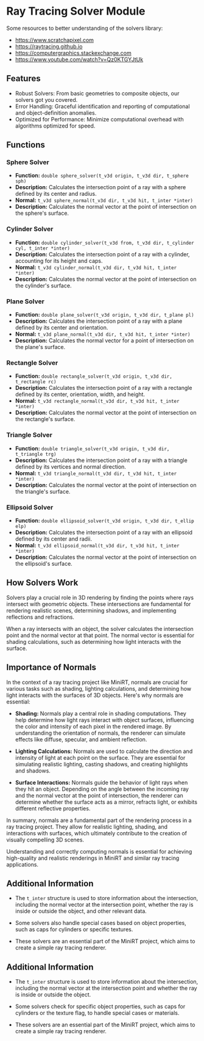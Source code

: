 # Ray Tracing Solver Module #

Some resources to better understanding of the solvers library:
- https://www.scratchapixel.com
- https://raytracing.github.io
- https://computergraphics.stackexchange.com
- https://www.youtube.com/watch?v=Qz0KTGYJtUk

## Features ##

- Robust Solvers: From basic geometries to composite objects, our solvers got you covered.
- Error Handling: Graceful identification and reporting of computational and object-definition anomalies.
- Optimized for Performance: Minimize computational overhead with algorithms optimized for speed.

## Functions

### Sphere Solver

- **Function:** `double sphere_solver(t_v3d origin, t_v3d dir, t_sphere sph)`
- **Description:** Calculates the intersection point of a ray with a sphere defined by its center and radius.
- **Normal:** `t_v3d sphere_normal(t_v3d dir, t_v3d hit, t_inter *inter)`
- **Description:** Calculates the normal vector at the point of intersection on the sphere's surface.

### Cylinder Solver

- **Function:** `double cylinder_solver(t_v3d from, t_v3d dir, t_cylinder cyl, t_inter *inter)`
- **Description:** Calculates the intersection point of a ray with a cylinder, accounting for its height and caps.
- **Normal:** `t_v3d cylinder_normal(t_v3d dir, t_v3d hit, t_inter *inter)`
- **Description:** Calculates the normal vector at the point of intersection on the cylinder's surface.

### Plane Solver

- **Function:** `double plane_solver(t_v3d origin, t_v3d dir, t_plane pl)`
- **Description:** Calculates the intersection point of a ray with a plane defined by its center and orientation.
- **Normal:** `t_v3d plane_normal(t_v3d dir, t_v3d hit, t_inter *inter)`
- **Description:** Calculates the normal vector for a point of intersection on the plane's surface.

### Rectangle Solver

- **Function:** `double rectangle_solver(t_v3d origin, t_v3d dir, t_rectangle rc)`
- **Description:** Calculates the intersection point of a ray with a rectangle defined by its center, orientation, width, and height.
- **Normal:** `t_v3d rectangle_normal(t_v3d dir, t_v3d hit, t_inter *inter)`
- **Description:** Calculates the normal vector at the point of intersection on the rectangle's surface.

### Triangle Solver

- **Function:** `double triangle_solver(t_v3d origin, t_v3d dir, t_triangle trg)`
- **Description:** Calculates the intersection point of a ray with a triangle defined by its vertices and normal direction.
- **Normal:** `t_v3d triangle_normal(t_v3d dir, t_v3d hit, t_inter *inter)`
- **Description:** Calculates the normal vector at the point of intersection on the triangle's surface.

### Ellipsoid Solver

- **Function:** `double ellipsoid_solver(t_v3d origin, t_v3d dir, t_ellip elp)`
- **Description:** Calculates the intersection point of a ray with an ellipsoid defined by its center and radii.
- **Normal:** `t_v3d ellipsoid_normal(t_v3d dir, t_v3d hit, t_inter *inter)`
- **Description:** Calculates the normal vector at the point of intersection on the ellipsoid's surface.

## How Solvers Work

Solvers play a crucial role in 3D rendering by finding the points where rays intersect with geometric objects. These intersections are fundamental for rendering realistic scenes, determining shadows, and implementing reflections and refractions.

When a ray intersects with an object, the solver calculates the intersection point and the normal vector at that point. The normal vector is essential for shading calculations, such as determining how light interacts with the surface.

## Importance of Normals

In the context of a ray tracing project like MiniRT, normals are crucial for various tasks such as shading, lighting calculations, and determining how light interacts with the surfaces of 3D objects. Here's why normals are essential:

- **Shading:** Normals play a central role in shading computations. They help determine how light rays interact with object surfaces, influencing the color and intensity of each pixel in the rendered image. By understanding the orientation of normals, the renderer can simulate effects like diffuse, specular, and ambient reflection.

- **Lighting Calculations:** Normals are used to calculate the direction and intensity of light at each point on the surface. They are essential for simulating realistic lighting, casting shadows, and creating highlights and shadows.

- **Surface Interactions:** Normals guide the behavior of light rays when they hit an object. Depending on the angle between the incoming ray and the normal vector at the point of intersection, the renderer can determine whether the surface acts as a mirror, refracts light, or exhibits different reflective properties.

In summary, normals are a fundamental part of the rendering process in a ray tracing project. They allow for realistic lighting, shading, and interactions with surfaces, which ultimately contribute to the creation of visually compelling 3D scenes.

Understanding and correctly computing normals is essential for achieving high-quality and realistic renderings in MiniRT and similar ray tracing applications.

## Additional Information

- The `t_inter` structure is used to store information about the intersection, including the normal vector at the intersection point, whether the ray is inside or outside the object, and other relevant data.

- Some solvers also handle special cases based on object properties, such as caps for cylinders or specific textures.

- These solvers are an essential part of the MiniRT project, which aims to create a simple ray tracing renderer.


## Additional Information

- The `t_inter` structure is used to store information about the intersection, including the normal vector at the intersection point and whether the ray is inside or outside the object.

- Some solvers check for specific object properties, such as caps for cylinders or the texture flag, to handle special cases or materials.

- These solvers are an essential part of the MiniRT project, which aims to create a simple ray tracing renderer.
